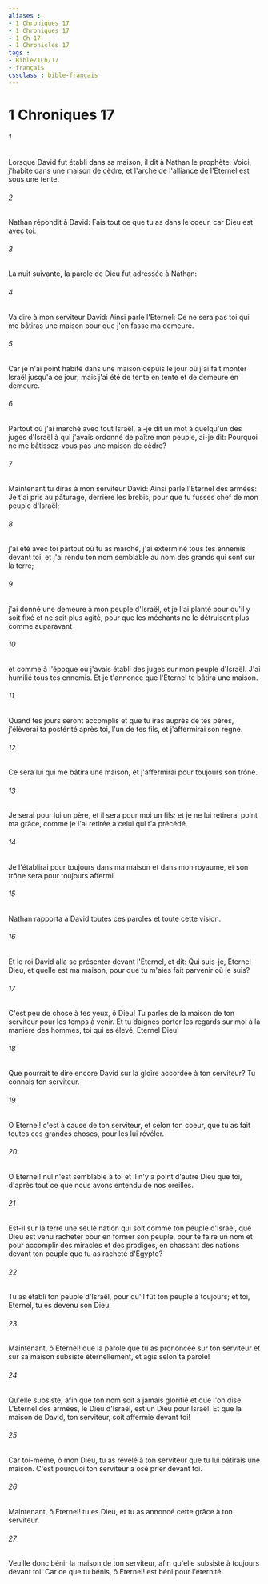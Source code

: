 ```yaml
---
aliases : 
- 1 Chroniques 17
- 1 Chroniques 17
- 1 Ch 17
- 1 Chronicles 17
tags : 
- Bible/1Ch/17
- français
cssclass : bible-français
---
```


# 1 Chroniques 17

###### 1
Lorsque David fut établi dans sa maison, il dit à Nathan le prophète: Voici, j'habite dans une maison de cèdre, et l'arche de l'alliance de l'Eternel est sous une tente.
###### 2
Nathan répondit à David: Fais tout ce que tu as dans le coeur, car Dieu est avec toi.
###### 3
La nuit suivante, la parole de Dieu fut adressée à Nathan:
###### 4
Va dire à mon serviteur David: Ainsi parle l'Eternel: Ce ne sera pas toi qui me bâtiras une maison pour que j'en fasse ma demeure.
###### 5
Car je n'ai point habité dans une maison depuis le jour où j'ai fait monter Israël jusqu'à ce jour; mais j'ai été de tente en tente et de demeure en demeure.
###### 6
Partout où j'ai marché avec tout Israël, ai-je dit un mot à quelqu'un des juges d'Israël à qui j'avais ordonné de paître mon peuple, ai-je dit: Pourquoi ne me bâtissez-vous pas une maison de cèdre?
###### 7
Maintenant tu diras à mon serviteur David: Ainsi parle l'Eternel des armées: Je t'ai pris au pâturage, derrière les brebis, pour que tu fusses chef de mon peuple d'Israël;
###### 8
j'ai été avec toi partout où tu as marché, j'ai exterminé tous tes ennemis devant toi, et j'ai rendu ton nom semblable au nom des grands qui sont sur la terre;
###### 9
j'ai donné une demeure à mon peuple d'Israël, et je l'ai planté pour qu'il y soit fixé et ne soit plus agité, pour que les méchants ne le détruisent plus comme auparavant
###### 10
et comme à l'époque où j'avais établi des juges sur mon peuple d'Israël. J'ai humilié tous tes ennemis. Et je t'annonce que l'Eternel te bâtira une maison.
###### 11
Quand tes jours seront accomplis et que tu iras auprès de tes pères, j'élèverai ta postérité après toi, l'un de tes fils, et j'affermirai son règne.
###### 12
Ce sera lui qui me bâtira une maison, et j'affermirai pour toujours son trône.
###### 13
Je serai pour lui un père, et il sera pour moi un fils; et je ne lui retirerai point ma grâce, comme je l'ai retirée à celui qui t'a précédé.
###### 14
Je l'établirai pour toujours dans ma maison et dans mon royaume, et son trône sera pour toujours affermi.
###### 15
Nathan rapporta à David toutes ces paroles et toute cette vision.
###### 16
Et le roi David alla se présenter devant l'Eternel, et dit: Qui suis-je, Eternel Dieu, et quelle est ma maison, pour que tu m'aies fait parvenir où je suis?
###### 17
C'est peu de chose à tes yeux, ô Dieu! Tu parles de la maison de ton serviteur pour les temps à venir. Et tu daignes porter les regards sur moi à la manière des hommes, toi qui es élevé, Eternel Dieu!
###### 18
Que pourrait te dire encore David sur la gloire accordée à ton serviteur? Tu connais ton serviteur.
###### 19
O Eternel! c'est à cause de ton serviteur, et selon ton coeur, que tu as fait toutes ces grandes choses, pour les lui révéler.
###### 20
O Eternel! nul n'est semblable à toi et il n'y a point d'autre Dieu que toi, d'après tout ce que nous avons entendu de nos oreilles.
###### 21
Est-il sur la terre une seule nation qui soit comme ton peuple d'Israël, que Dieu est venu racheter pour en former son peuple, pour te faire un nom et pour accomplir des miracles et des prodiges, en chassant des nations devant ton peuple que tu as racheté d'Egypte?
###### 22
Tu as établi ton peuple d'Israël, pour qu'il fût ton peuple à toujours; et toi, Eternel, tu es devenu son Dieu.
###### 23
Maintenant, ô Eternel! que la parole que tu as prononcée sur ton serviteur et sur sa maison subsiste éternellement, et agis selon ta parole!
###### 24
Qu'elle subsiste, afin que ton nom soit à jamais glorifié et que l'on dise: L'Eternel des armées, le Dieu d'Israël, est un Dieu pour Israël! Et que la maison de David, ton serviteur, soit affermie devant toi!
###### 25
Car toi-même, ô mon Dieu, tu as révélé à ton serviteur que tu lui bâtirais une maison. C'est pourquoi ton serviteur a osé prier devant toi.
###### 26
Maintenant, ô Eternel! tu es Dieu, et tu as annoncé cette grâce à ton serviteur.
###### 27
Veuille donc bénir la maison de ton serviteur, afin qu'elle subsiste à toujours devant toi! Car ce que tu bénis, ô Eternel! est béni pour l'éternité.
